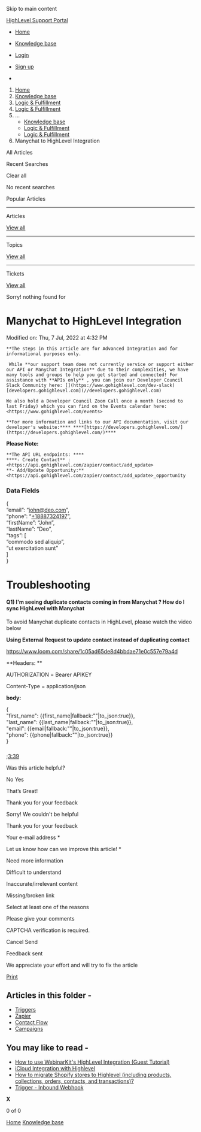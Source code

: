 Skip to main content

[ HighLevel Support Portal ](https://help.gohighlevel.com)

  * [ Home ](/support/home)
  * [ Knowledge base ](/support/solutions)

  * [Login](/support/login)
  * [Sign up](/support/signup)
  * 

  1. [Home](/support/home)
  2. [Knowledge base](/support/solutions)
  3. [Logic & Fulfillment](/support/solutions/48000452118)
  4. [Logic & Fulfillment](/support/solutions/folders/48000673695)
  5. ... 
     * [Knowledge base](/support/solutions)
     * [Logic & Fulfillment](/support/solutions/48000452118)
     * [Logic & Fulfillment](/support/solutions/folders/48000673695)
  6. Manychat to HighLevel Integration

All  Articles 

Recent Searches

Clear all

No recent searches

Popular Articles

* * *

Articles

[View all](/support/search/solutions)

* * *

Topics

[View all](/support/search/topics)

* * *

Tickets

[View all](/support/search/tickets)

Sorry! nothing found for   

# Manychat to HighLevel Integration

Modified on: Thu, 7 Jul, 2022 at 4:32 PM

    **The steps in this article are for Advanced Integration and for informational purposes only.  
      
     While **our support team does not currently service or support either our API or ManyChat Integration** due to their complexities, we have many tools and groups to help you get started and connected! For assistance with **APIs only** , you can join our Developer Council Slack Community here: [](https://www.gohighlevel.com/dev-slack)[developers.gohighlevel.com](//developers.gohighlevel.com)  
      
    We also hold a Developer Council Zoom Call once a month (second to last Friday) which you can find on the Events calendar here: <https://www.gohighlevel.com/events>  
      
    **For more information and links to our API documentation, visit our developer's website:**** ****[https://developers.gohighlevel.com/](https://developers.gohighlevel.com/)****

**Please Note:**

    **The API URL endpoints: ****  
    ****- Create Contact** : <https://api.gohighlevel.com/zapier/contact/add_update>  
    **- Add/Update Opportunity:**<https://api.gohighlevel.com/zapier/contact/add_update>_opportunity

### **Data Fields**

{  
“email”: “[john@deo.com](mailto:john@deo.com)”,  
“phone”: “[+18887324197](tel:+18887324197)”,  
“firstName”: “John”,  
“lastName”: “Deo”,  
“tags”: [  
“commodo sed aliquip”,  
“ut exercitation sunt”  
]  
}

# **Troubleshooting**

#### **Q1) I'm seeing duplicate contacts coming in from Manychat ? How do I sync HighLevel with Manychat**

To avoid Manychat duplicate contacts in HighLevel, please watch the video below

**Using External Request to update contact instead of duplicating contact**

 <https://www.loom.com/share/1c05ad65de8d4bbdae71e0c557e79a4d>

**Headers:  **

AUTHORIZATION = Bearer APIKEY

Content-Type = application/json

**body:**

{  
"first_name": {{first_name|fallback:""|to_json:true}},  
"last_name": {{last_name|fallback:""|to_json:true}},  
"email": {{email|fallback:""|to_json:true}},  
"phone": {{phone|fallback:""|to_json:true}}  
}

###   

;[3:39](https://gohighlevel.slack.com/archives/D01M8JWS3UZ/p1619735977002200)

Was this article helpful?

No  Yes 

That’s Great!

Thank you for your feedback

Sorry! We couldn't be helpful

Thank you for your feedback

Your e-mail address *

Let us know how can we improve this article! *

Need more information 

Difficult to understand 

Inaccurate/irrelevant content 

Missing/broken link 

Select at least one of the reasons 

Please give your comments 

CAPTCHA verification is required. 

Cancel  Send 

Feedback sent

We appreciate your effort and will try to fix the article

[Print](javascript:print\(\))

## Articles in this folder -

  * [Triggers](/support/solutions/articles/48001157620-triggers)
  * [Zapier](/support/solutions/articles/48001157622-zapier)
  * [Contact Flow](/support/solutions/articles/48001157626-contact-flow)
  * [Campaigns](/support/solutions/articles/48001157629-campaigns)

## You may like to read -

  * [How to use WebinarKit's HighLevel Integration (Guest Tutorial)](/support/solutions/articles/48001225332-how-to-use-webinarkit-s-highlevel-integration-guest-tutorial-)
  * [iCloud Integration with Highlevel](/support/solutions/articles/155000001184-icloud-integration-with-highlevel)
  * [How to migrate Shopify stores to Highlevel (including products, collections, orders, contacts, and transactions)?](/support/solutions/articles/155000004056-how-to-migrate-shopify-stores-to-highlevel-including-products-collections-orders-contacts-and-tr)
  * [Trigger - Inbound Webhook](/support/solutions/articles/155000003147-trigger-inbound-webhook)

**X**

0 of 0 []()

[Home](/support/home) [Knowledge base](/support/solutions)
